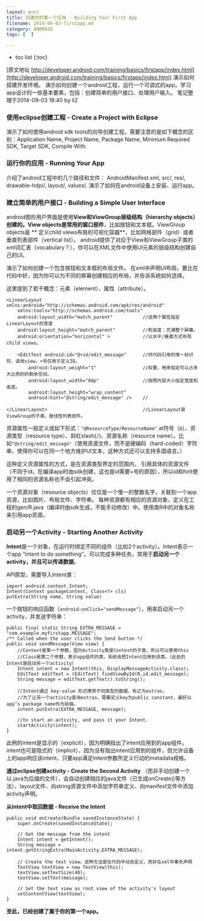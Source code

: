 ```yaml
---
layout: post
title: 创建你的第一个应用 - Building Your First App
filename: 2014-09-03-firstapp.md
category: ANDROID
tags: [  ]

---
```


* toc list
{:toc}
 
[原文地址 http://developer.android.com/training/basics/firstapp/index.html](http://developer.android.com/training/basics/firstapp/index.html)
演示如何搭建开发环境。
演示如何创建一个android工程，运行一个可调式的app。学习app设计的一些基本要素，包括：创建简单的用户接口、处理用户输入。
笔记整理于2014-09-03 18:40 by li2

### 使用eclipse创建工程 - Create a Project with Eclipse
 
演示了如何使用android sdk tools的向导创建工程。需要注意的是如下概念的区别：Application Name, Project Name, Package Name, Minimum Required SDK, Target SDK, Compile With.
 
### 运行你的应用 - Running Your App
 
介绍了android工程中的几个路径和文件： AndroidManifest.xml, src/, res/, drawable-hdpi/, layout/, values/.
演示了如何在android设备上安装、运行app。
 
### 建立简单的用户接口 - Building a Simple User Interface
 
android图形用户界面是使用**View和ViewGroup层级结构（hierarchy objects）**创建的。View objects是常用的**窗口部件**，比如按钮和文本框。ViewGroup objects是 ** 定义child views布局的可视化容器**，比如网格部件（grid）或者垂直列表部件（vertical list）。
android提供了对应于View和ViewGroup子类的xml词汇表（vocabulary？），你可以在XML文件中使用UI元素的层级结构创建自己的UI。
 
演示了如何创建一个包含按钮和文本框的布局文件。
在xml中声明UI布局，要比在代码中好，因为你可以为不同的屏幕创建相应的布局，并告诉系统如何选择。
 
这里提到了若干概念：元素（element）、属性（attribute）。
 
    <LinearLayout xmlns:android="http://schemas.android.com/apk/res/android"
        xmlns:tools="http://schemas.android.com/tools"
        android:layout_width="match_parent"           //这两个属性指定LinearLayout的宽度
        android:layout_height="match_parent"          //和高度：充满整个屏幕。
        android:orientation="horizontal" >            //以水平/垂直方式布局child views。
 
        <EditText android:id="@+id/edit_message"      //供代码引用的惟一标识符，读改view，+号仅用于定义ID。
            android:layout_weight="1"                 //权重，用来指定可以占多大比例的的剩余空间。
            android:layout_width="0dp"                //按照内容大小指定宽度和高度。
            android:layout_height="wrap_content"
            android:hint="@string/edit_message" />    //
 
    </LinearLayout>                                   //LinearLayout是ViewGroup的子类，是线性列表部件。
 
资源属性一般定义成如下形式：`"@ResourceType/ResourceName"`
at符号（`@`）、资源类型（resource type）、斜杠slash(`/`)、资源名称（resource name）。比如`"@string/edit_message"`（使用资源文件，而不是硬编码（hard-coded）字符串，使得你可以在同一个地方维护UI文本，这种方式还可以支持多国语言。）
 
这种定义资源属性的方式，是在资源类型界定的范围内， 引用具体的资源文件（不同于id，在编译app时由sdk创建，这也是id需要+号的原因），所以id和hint使用了相同的资源名称也不会引起冲突。
 
一个资源对象（resource objects）仅仅是一个惟一的整数名字，关联到一个app资源，比如图片、布局文件、字符串。
每种资源都有相应的资源对象，定义在工程的gen/R.java（编译时由sdk生成，不能手动修改）中。使用类R中的对象名称来引用app资源。
 
### 启动另一个Activity - Starting Another Activity
 
**Intent**是一个对象，在运行时绑定不同的组件（比如2个activity）。Intent表示一个app “intent to do something”。可以完成多种任务，常用于**启动另一个activity，并且可以传递数据**。
 
API原型，需要导入Intent类：
 
    import android.content.Intent;
    Intent(Context packageContext, Class<?> cls)
    putExtra(String name, String value)
 
一个按钮的响应函数（`android:onClick="sendMessage"`），用来启动另一个activity，并发送字符串：
 
    public final static String EXTRA_MESSAGE = "com.example.myfirstapp.MESSAGE";        
    /** Called when the user clicks the Send button */
    public void sendMessage(View view) {
        //Context是第一个参数，因为Activity类是Context的子类，所以可以使用this
        //Class是第二个参数，表示app组件的类，系统会把Intent应用到该类。（此处的Intent是启动另一个activity）
        Intent intent = new Intent(this, DisplayMessageActivity.class);
        EditText editText = (EditText) findViewById(R.id.edit_message);
        String message = editText.getText().toString();
 
        //Intent通过 key-value 形式携带不同类型的数据，称之为extras，
        //为了让另一个activity查询extras，需要定义key为public constant，最好以app‘s package name作为前缀。
        intent.putExtra(EXTRA_MESSAGE, message);
 
        //to start an activity, and pass it your Intent.
        startActivity(intent);
    }
 
此例的intent是显示的（explicit），因为明确指出了intent应用到的app组件。intent也可是隐式的（implicit），因为没有指出intent应用到的组件，但允许设备上的app响应该intent，只要app满足Intent参数所定义行动的metadata规格。
 
**通过eclipse创建activity - Create the Second Activity**
（而非手动创建一个以.java为后缀的文件），会自动创建相应的java文件（已生成onCreate()等方法）、layout文件、向string资源文件中添加字符串定义、向manifest文件中添加activity声明。
 
**从Intent中取回数据 - Receive the Intent**
 
    public void onCreate(Bundle savedInstanceState) {
        super.onCreate(savedInstanceState);
 
        // Get the message from the intent
        Intent intent = getIntent();
        String message = intent.getStringExtra(MainActivity.EXTRA_MESSAGE);
 
        // Create the text view，这种方法是在代码中动态定义，而非在xml中事先声明
        TextView textView = new TextView(this);
        textView.setTextSize(40);
        textView.setText(message);
 
        // Set the text view as root view of the activity's layout
        setContentView(textView);
    }


**至此，已经创建了属于你的第一个app。**
